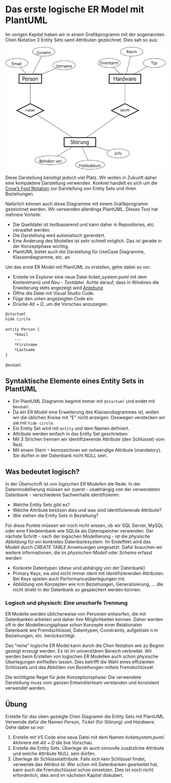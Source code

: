 # Das erste logische ER Model mit PlantUML

Im vorigen Kapitel haben wir in einem Grafikprogramm mit der sogenannten Chen Notation
3 Entity Sets samt Attributen gezeichnet. Dies sah so aus:

![](10_Intro_ermodel_2.png)

Diese Darstellung benötigt jedoch viel Platz. Wir wollen in Zukunft daher eine kompaktere
Darstellung verwenden. Konkret handelt es sich um die
[Crow’s Foot Notation](https://vertabelo.com/blog/crow-s-foot-notation/#:~:text=In%20crow's%20foot%20notation%3A,represented%20by%20an%20empty%20circle.)
zur Darstellung von Entity Sets und ihren Beziehungen.

Natürlich können auch diese Diagramme mit einem Grafikprogramm gezeichnet werden. Wir verwenden
allerdings PlantUML. Dieses Tool hat mehrere Vorteile:

- Die Quelldatei ist textbasierend und kann daher in Repositories, etc. verwaltet werden.
- Die Darstellung wird automatisch gerendert.
- Eine Änderung des Modelles ist sehr schnell möglich. Das ist gerade in der Konzeptphase wichtig.
- PlantUML bietet auch die Darstellung für UseCase Diagramme, Klassendiagramme, etc. an.

Um das erste ER Model mit PlantUML zu erstellen, gehe dabei so vor:
- Erstelle im Explorer eine neue Datei ticket_system.puml mit dem Kontextmenü und 
  *Neu* - *Textdatei*. Achte darauf, dass in Windows die Erweiterung stets angezeigt wird
  [Anleitung](https://www.howtogeek.com/205086/beginner-how-to-make-windows-show-file-extensions/)
- Öffne die Datei mit Visual Studio Code.
- Füge den unten angezeigten Code ein.
- Drücke *Alt + D*, um die Vorschau anzuzeigen.

```
@startuml
hide circle

entity Person {
    *Email
    ---
    *Firstname
    *Lastname
}

@enduml
```

## Syntaktische Elemente eines Entity Sets in PlantUML

- Ein PlantUML Diagramm beginnt immer mit `@startuml` und endet mit `@enduml`.
- Da ein ER Model eine Erweiterung des Klassendiagrammes ist, wollen wir die üblichen Kreise mit "E"
  nicht anzeigen. Deswegen verstecken wir sie mit `hide circle`.
- Ein Entity Set wird mit `entity` und dem Namen definiert.
- Attribute werden einfach in das Entity Set geschrieben.
- Mit 3 Strichen trennen wir identifizierende Attribute (den Schlüssel) vom Rest.
- Mit einem Stern `*` kennzeichnen wir notwendige Attribute (mandatory). Sie dürfen in der Datenbank
  nicht NULL sein.


## Was bedeutet logisch?

In der Überschrift ist von *logischen ER Modellen* die Rede. In der Datenmodellierung müssen wir
zuerst - unabhängig von der verwendeten Datenbank - verschiedene Sachverhalte identifizieren:

- Welche Entity Sets gibt es?
- Welche Attribute besitzen dies und was sind identifizierende Attribute?
- Wie stehen die Entity Sets in Beziehung?

Für diese Punkte müssen wir noch nicht wissen, ob wir SQL Server, MySQL oder eine Filedatenbank
wie SQLite als Datenspeicher verwenden. Der nächste Schritt - nach der logischen Modellierung -
ist die *physische Abbildung* für ein konkretes Datenbanksystem. Im Endeffekt wird das Modell durch
*CREATE TABLE* Anweisungen umgesetzt. Dafür brauchen wir weitere Informationen, die im
*physischen Modell* oder *Schema* erfasst werden:

- Konkrete Datentypen (diese sind abhängig von der Datenbank)
- Primary Keys; sie sind nicht immer ident mit identifizierenden Attributen. Bei Keys spielen auch
  Performanceüberlegungen mit.
- Abbildung von Konzepten wie n:m Beziehungen, Generalisierung, ... die nicht direkt in der
  Datenbank so gespeichert werden können.

### Logisch und physisch: Eine unscharfe Trennung

ER Modelle werden üblicherweise von Personen entworfen, die mit Datenbanken arbeiten und daher ihre
Möglichkeiten kennen. Daher werden oft in der Modellierungsphase schon Konzepte einer Relationalen
Datenbank wie Fremdschlüssel, Datentypen, Constraints, aufgelöste n:m Beziehungen, etc. berücksichtigt.

Das "reine" logische ER Model kann durch die Chen Notation wie zu Beginn gezeigt erzeugt werden.
Es ist im universitären Bereich verbreitet.
Wir werden beim Erstellen von logischen ER Modellen auch schon physische Überlegungen einfließen 
lassen. Dies betrifft die Wahl eines effizienten Schlüssels und das Abbilden von Beziehungen
mittels Fremdschlüssel.

Die wichtigste Regel für jede Konzeptionsphase: Die verwendete Darstellung muss vom ganzen
Entwicklerteam verstanden und konsistent verwendet werden.

## Übung

Erstelle für das oben gezeigte Chen Diagramm die Entity Sets mit PlantUML. Verwende dafür die
Namen *Person*, *Ticket* (für Störung) und *Hardawre*. Gehe dabei so vor:
1. Erstelle mit VS Code eine neue Datei mit dem Namen *ticketsystem.puml*. Aktiviere mit
   *Alt + D* die live Vorschau.
2. Erstelle die Entity Sets. Überlege dir auch sinnvolle zusätzliche Attribute und welche
   Attribute NULL sein dürfen.
3. Überlege dir Schlüsselattribute. Falls sich kein Schlüssel findet, verwende das Attribut *Id*.
   Wer schon mit Datenbanken gearbeitet hat, kann auch
   die Fremdschlüssel schon einsetzen. Dies ist noch nicht erforderlich, dies wird im nächsten
   Kapitel diskutiert.
